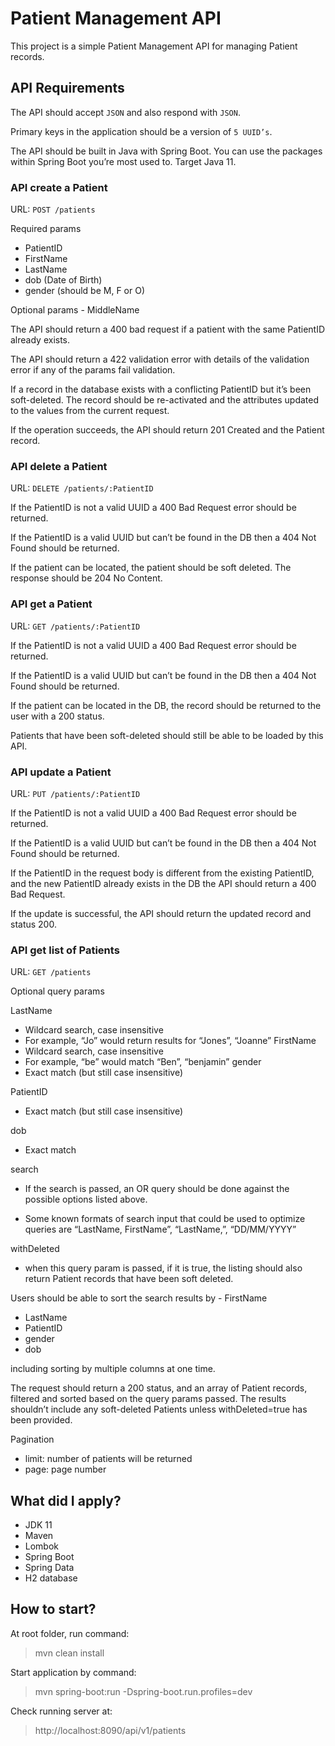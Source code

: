 # Patient Management API

This project is a simple Patient Management API for managing Patient records.

## API Requirements

The API should accept `JSON` and also respond with `JSON`.

Primary keys in the application should be a version of `5 UUID’s`.

The API should be built in Java with Spring Boot. You can use the packages within Spring Boot you’re most used to.
Target Java 11.

### API create a Patient

URL: `POST /patients`

Required params
- PatientID
- FirstName
- LastName
- dob (Date of Birth)
- gender (should be M, F or O)

Optional params - MiddleName

The API should return a 400 bad request if a patient with the same PatientID already exists.

The API should return a 422 validation error with details of the validation error if any of the params fail validation.

If a record in the database exists with a conflicting PatientID but it’s been soft-deleted. The record should be re-activated and the attributes updated to the values from the current request.

If the operation succeeds, the API should return 201 Created and the Patient record.


### API delete a Patient

URL: `DELETE /patients/:PatientID`

If the PatientID is not a valid UUID a 400 Bad Request error should be returned.

If the PatientID is a valid UUID but can’t be found in the DB then a 404 Not Found should be returned.

If the patient can be located, the patient should be soft deleted. The response should be 204 No Content.


### API get a Patient

URL: `GET /patients/:PatientID`

If the PatientID is not a valid UUID a 400 Bad Request error should be returned.

If the PatientID is a valid UUID but can’t be found in the DB then a 404 Not Found should be returned.

If the patient can be located in the DB, the record should be returned to the user with a 200 status. 

Patients that have been soft-deleted should still be able to be loaded by this API.


### API update a Patient

URL: `PUT /patients/:PatientID`

If the PatientID is not a valid UUID a 400 Bad Request error should be returned.

If the PatientID is a valid UUID but can’t be found in the DB then a 404 Not Found should be returned.

If the PatientID in the request body is different from the existing PatientID, and the new PatientID already exists in the DB the API should return a 400 Bad Request.

If the update is successful, the API should return the updated record and status 200.


### API get list of Patients

URL: `GET /patients`

Optional query params

LastName

- Wildcard search, case insensitive
- For example, “Jo” would return results for “Jones”, “Joanne” FirstName
- Wildcard search, case insensitive
- For example, “be” would match “Ben”, “benjamin” gender
- Exact match (but still case insensitive)

PatientID

- Exact match (but still case insensitive)

dob

- Exact match

search

- If the search is passed, an OR query should be done against the possible options listed above.

- Some known formats of search input that could be used to optimize queries are “LastName, FirstName”, “LastName,”, “DD/MM/YYYY”

withDeleted

- when this query param is passed, if it is true, the listing should also return Patient records that have been soft deleted.

Users should be able to sort the search results by - FirstName
- LastName
- PatientID
- gender
- dob

including sorting by multiple columns at one time.

The request should return a 200 status, and an array of Patient records, filtered and sorted based on the query params passed. The results shouldn’t include any soft-deleted Patients unless withDeleted=true has been provided.

Pagination

- limit: number of patients will be returned
- page: page number

## What did I apply?

* JDK 11
* Maven
* Lombok
* Spring Boot
* Spring Data
* H2 database

## How to start?

At root folder, run command:

> mvn clean install

Start application by command:

> mvn spring-boot:run -Dspring-boot.run.profiles=dev

Check running server at:

> http://localhost:8090/api/v1/patients
